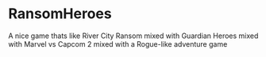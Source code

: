 # RansomHeroes
A nice game thats like River City Ransom mixed with Guardian Heroes mixed with Marvel vs Capcom 2 mixed with a Rogue-like adventure game
